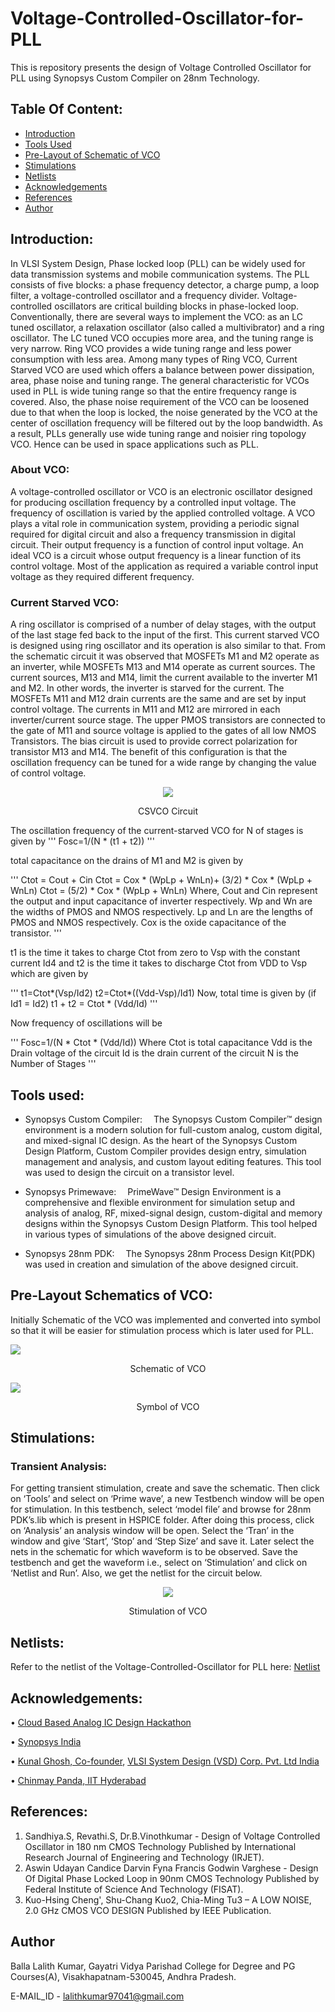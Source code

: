 # Voltage-Controlled-Oscillator-for-PLL

This is repository presents the design of Voltage Controlled Oscillator for PLL using Synopsys Custom Compiler on 28nm Technology.

## Table Of Content:

- [Introduction](https://github.com/lalith0903/Voltage-Controlled-Oscillator-for-PLL/blob/main/README.md#introduction)
- [Tools Used](https://github.com/lalith0903/Voltage-Controlled-Oscillator-for-PLL/blob/main/README.md#tools-used)
- [Pre-Layout of Schematic of VCO](https://github.com/lalith0903/Voltage-Controlled-Oscillator-for-PLL/blob/main/README.md#pre-layout-schematics-of-vco)
- [Stimulations](https://github.com/lalith0903/Voltage-Controlled-Oscillator-for-PLL/blob/main/README.md#stimulations)
- [Netlists](https://github.com/lalith0903/Voltage-Controlled-Oscillator-for-PLL/blob/main/README.md#netlists)
- [Acknowledgements](https://github.com/lalith0903/Voltage-Controlled-Oscillator-for-PLL/blob/main/README.md#acknowledgements)
- [References](https://github.com/lalith0903/Voltage-Controlled-Oscillator-for-PLL/blob/main/README.md#references)
- [Author](https://github.com/lalith0903/Voltage-Controlled-Oscillator-for-PLL/blob/main/README.md#author)

## Introduction:

In VLSI System Design, Phase locked loop (PLL) can be widely used for data transmission systems and mobile communication systems. The PLL consists of five blocks: a phase frequency detector, a charge pump, a loop filter, a voltage-controlled oscillator and a frequency divider. Voltage-controlled oscillators are critical building blocks in phase-locked loop. Conventionally, there are several ways to implement the VCO: as an LC tuned oscillator, a relaxation oscillator (also called a multivibrator) and a ring oscillator. The LC tuned VCO occupies more area, and the tuning range is very narrow. Ring VCO provides a wide tuning range and less power consumption with less area. Among many types of Ring VCO, Current Starved VCO are used which offers a balance between power dissipation, area, phase noise and tuning range.  The general characteristic for VCOs used in PLL is wide tuning range so that the entire frequency range is covered. Also, the phase noise requirement of the VCO can be loosened due to that when the loop is locked, the noise generated by the VCO at the center of oscillation frequency will be filtered out by the loop bandwidth. As a result, PLLs generally use wide tuning range and noisier ring topology VCO. Hence can be used in space applications such as PLL.

### About VCO:

A voltage-controlled oscillator or VCO is an electronic oscillator designed for producing oscillation frequency by a controlled input voltage. The frequency of oscillation is varied by the applied controlled voltage. A VCO plays a vital role in communication system, providing a periodic signal required for digital circuit and also a frequency transmission in digital circuit. Their output frequency is a function of control input voltage. An ideal VCO is a circuit whose output frequency is a linear function of its control voltage. Most of the application as required a variable control input voltage as they required different frequency.

### Current Starved VCO:
 
A ring oscillator is comprised of a number of delay stages, with the output of the last stage fed back to the input of the first. This current starved VCO is designed using ring oscillator and its operation is also similar to that. From the schematic circuit it was observed that MOSFETs M1 and M2 operate as an inverter, while MOSFETs M13 and M14 operate as current sources. The current sources, M13 and M14, limit the current available to the inverter M1 and M2. In other words, the inverter is starved for the current. The MOSFETs M11 and M12 drain currents are the same and are set by input control voltage. The currents in M11 and M12 are mirrored in each inverter/current source stage. The upper PMOS transistors are connected to the gate of M11 and source voltage is applied to the gates of all low NMOS Transistors. The bias circuit is used to provide correct polarization for transistor M13 and M14. The benefit of this configuration is that the oscillation frequency can be tuned for a wide range by changing the value of control voltage.

<center>
<img src="https://github.com/lalith0903/Voltage-Controlled-Oscillator-for-PLL/blob/main/Images/VCO%20design.PNG">
<p align = "center"> CSVCO Circuit </p>
</center>

The oscillation frequency of the current-starved VCO for N of stages is given by
'''
Fosc=1/(N * (t1 + t2))
'''

total capacitance on the drains of M1 and M2 is given by 

'''
Ctot = Cout + Cin 
Ctot = Cox * (WpLp + WnLn)+ (3/2) * Cox * (WpLp + WnLn)
Ctot = (5/2) * Cox * (WpLp + WnLn)
Where, Cout and Cin represent the output and input capacitance of inverter respectively.
Wp and Wn are the widths of PMOS and NMOS respectively.
Lp and Ln are the lengths of PMOS and NMOS respectively.
Cox is the oxide capacitance of the transistor.
'''

t1 is the time it takes to charge Ctot from zero to Vsp with the constant current Id4 and t2 is the time it takes to discharge Ctot from VDD to Vsp which are given by 

'''
t1=Ctot*(Vsp/Id2) 
t2=Ctot*((Vdd-Vsp)/Id1)
Now, total time is given by (if Id1 = Id2)
t1 + t2 = Ctot * (Vdd/Id)
'''

Now frequency of oscillations will be

'''
Fosc=1/(N * Ctot * (Vdd/Id))
Where Ctot is total capacitance
Vdd is the Drain voltage of the circuit
Id is the drain current of the circuit
N is the Number of Stages 
'''

## Tools used:

- Synopsys Custom Compiler:
 The Synopsys Custom Compiler™ design environment is a modern solution for full-custom analog, custom digital, and mixed-signal IC design. As the heart of the Synopsys Custom Design Platform, Custom Compiler provides design entry, simulation management and analysis, and custom layout editing features. This tool was used to design the circuit on a transistor level.

- Synopsys Primewave:
 PrimeWave™ Design Environment is a comprehensive and flexible environment for simulation setup and analysis of analog, RF, mixed-signal design, custom-digital and memory designs within the Synopsys Custom Design Platform. This tool helped in various types of simulations of the above designed circuit.

- Synopsys 28nm PDK:
 The Synopsys 28nm Process Design Kit(PDK) was used in creation and simulation of the above designed circuit.

## Pre-Layout Schematics of VCO:

Initially Schematic of the VCO was implemented and converted into symbol so that it will be easier for stimulation process which is later used for PLL. 

<img align="center" src="https://github.com/lalith0903/Voltage-Controlled-Oscillator-for-PLL/blob/main/Images/Schematic%20of%20VCO.png">  
<p align="center"> Schematic of VCO </p>


<img align="center" src="https://github.com/lalith0903/Voltage-Controlled-Oscillator-for-PLL/blob/main/Images/Symbol%20of%20VCO.png"> 
<p align = "center"> Symbol of VCO </p>

## Stimulations:

### Transient Analysis:

For getting transient stimulation, create and save the schematic. Then click on ‘Tools’ and select on ‘Prime wave’, a new Testbench window will be open for stimulation. In this testbench, select ‘model file’ and browse for 28nm PDK’s.lib which is present in HSPICE folder. After doing this process, click on ‘Analysis’ an analysis window will be open. Select the ‘Tran’ in the window and give ‘Start’, ‘Stop’ and ‘Step Size’ and save it. Later select the nets in the schematic for which waveform is to be observed. Save the testbench and get the waveform i.e., select on ‘Stimulation’ and click on ‘Netlist and Run’. Also, we get the netlist for the circuit below.

<center>
 <img src="https://github.com/lalith0903/Voltage-Controlled-Oscillator-for-PLL/blob/main/Images/Wavefrom%20of%20VCO.png">
 <p align="center"> Stimulation of VCO </p>
</center>

## Netlists:

Refer to the netlist of the Voltage-Controlled-Oscillator for PLL here: [Netlist](https://github.com/lalith0903/Voltage-Controlled-Oscillator-for-PLL/blob/main/VCO_for_PLL.cir.out)

## Acknowledgements:

•	[Cloud Based Analog IC Design Hackathon](https://www.iith.ac.in/events/2022/02/15/Cloud-Based-Analog-IC-Design-Hackathon)

•	[Synopsys India](https://www.synopsys.com/)

•	[Kunal Ghosh, Co-founder](https://in.linkedin.com/in/kunal-ghosh-vlsisystemdesign-com-28084836), [VLSI System Design (VSD) Corp. Pvt. Ltd India](https://www.vlsisystemdesign.com/basic_courses/)

•	[Chinmay Panda, IIT Hyderabad](https://www.researchgate.net/profile/Chinmaya-Panda-6)

## References:

1.	Sandhiya.S, Revathi.S, Dr.B.Vinothkumar -  Design of Voltage Controlled Oscillator in 180 nm CMOS Technology Published by International Research Journal of Engineering and Technology (IRJET).
2.	Aswin Udayan Candice Darvin Fyna Francis Godwin Varghese - Design Of Digital Phase Locked Loop in 90nm CMOS Technology Published by Federal Institute of Science And Technology (FISAT). 
3.	Kuo-Hsing Cheng', Shu-Chang Kuo2, Chia-Ming Tu3 – A LOW NOISE, 2.0 GHz CMOS VCO DESIGN Published by IEEE Publication.

## Author

Balla Lalith Kumar, 
Gayatri Vidya Parishad College for Degree and PG Courses(A), 
Visakhapatnam-530045,
Andhra Pradesh.

E-MAIL_ID - lalithkumar97041@gmail.com

